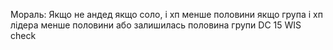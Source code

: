 
Мораль:
Якщо не андед
якщо соло, і хп менше половини
якщо група і хп лідера менше половини або залишилась половина групи
DC 15 WIS check

